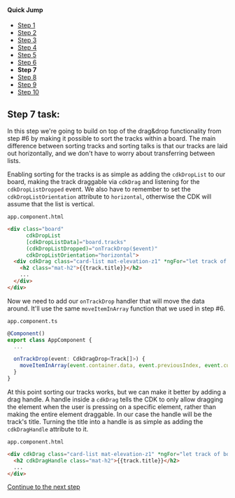 #### Quick Jump ####
* [Step 1](./step-1.md)
* [Step 2](./step-2.md)
* [Step 3](./step-3.md)
* [Step 4](./step-4.md)
* [Step 5](./step-5.md)
* [Step 6](./step-6.md)
* **Step 7**
* [Step 8](./step-8.md)
* [Step 9](./step-9.md)
* [Step 10](./step-10.md)

## Step 7 task:
In this step we're going to build on top of the drag&drop functionality from step #6 by making it
possible to sort the tracks within a board. The main difference between sorting tracks and sorting
talks is that our tracks are laid out horizontally, and we don't have to worry about transferring
between lists.

Enabling sorting for the tracks is as simple as adding the `cdkDropList` to our board, making
the track draggable via `cdkDrag` and listening for the `cdkDropListDropped` event. We also have
to remember to set the `cdkDropListOrientation` attribute to `horizontal`, otherwise the CDK will
assume that the list is vertical.

`app.component.html`
```html
<div class="board"
      cdkDropList
      [cdkDropListData]="board.tracks"
      (cdkDropListDropped)="onTrackDrop($event)"
      cdkDropListOrientation="horizontal">
  <div cdkDrag class="card-list mat-elevation-z1" *ngFor="let track of board.tracks">
    <h2 class="mat-h2">{{track.title}}</h2>
    ...
  </div>
</div>
```

Now we need to add our `onTrackDrop` handler that will move the data around. It'll use the same
`moveItemInArray` function that we used in step #6.

`app.component.ts`
```ts
@Component()
export class AppComponent {
  ...

  onTrackDrop(event: CdkDragDrop<Track[]>) {
    moveItemInArray(event.container.data, event.previousIndex, event.currentIndex);
  }
}
```

At this point sorting our tracks works, but we can make it better by adding a drag handle. A handle
inside a `cdkDrag` tells the CDK to only allow dragging the element when the user is pressing on a
specific element, rather than making the entire element draggable. In our case the handle will be
the track's title. Turning the title into a handle is as simple as adding the `cdkDragHandle`
attribute to it.

`app.component.html`
```html
<div cdkDrag class="card-list mat-elevation-z1" *ngFor="let track of board.tracks">
  <h2 cdkDragHandle class="mat-h2">{{track.title}}</h2>
  ...
</div>
```

[Continue to the next step](./step-8.md)
